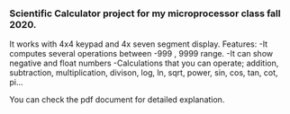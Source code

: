 ### Scientific Calculator project for my microprocessor class fall 2020.

It works with 4x4 keypad and 4x seven segment display.
Features:
-It computes several operations between -999 , 9999 range.
-It can show negative and float numbers
-Calculations that you can operate;
addition, subtraction, multiplication, divison, log, ln, sqrt, power, sin, cos, tan, cot, pi...

You can check the pdf document for detailed explanation.
